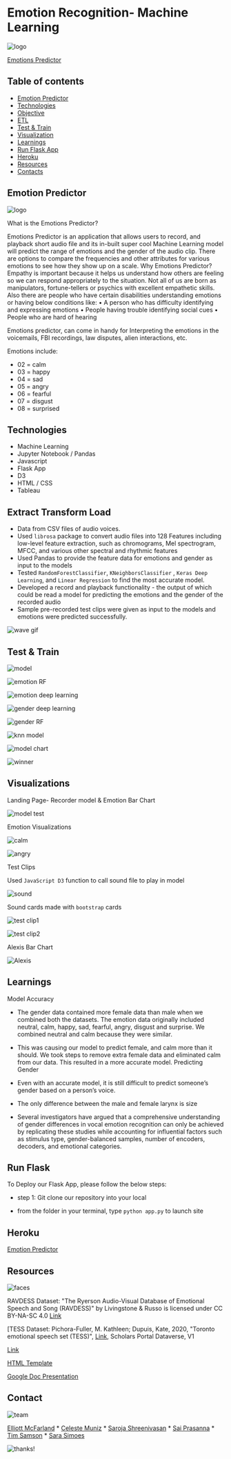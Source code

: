 # Emotion Recognition- Machine Learning 

![logo](static/img/emotion_peeps.jpg)

[Emotions Predictor ](https://voice-emotion.herokuapp.com)

## Table of contents
* [Emotion Predictor](#emotion-predictor)
* [Technologies](#technologies)
* [Objective](#objective)
* [ETL](#extract-transform-load)
* [Test & Train](#test-&-train)
* [Visualization](#visualiation)
* [Learnings](#learnings)
* [Run Flask App](run-flask)
* [Heroku](heroku)
* [Resources](#resources)
* [Contacts](#contacts)


## Emotion Predictor 

![logo](static/img/emotion_predictor_logo.png)

What is the Emotions Predictor?

Emotions Predictor is an application that allows users to record, and playback short audio file and its in-built super cool Machine Learning model will predict the range of emotions and the gender of the audio clip.
There are options to compare the frequencies and other attributes for various emotions to see how they show up on a scale.
Why Emotions Predictor? 
Empathy is important because it helps us understand how others are feeling so we can respond appropriately to the situation. Not all of us are born as manipulators, fortune-tellers or psychics with excellent empathetic skills. Also there are people who have certain disabilities understanding emotions or having below conditions like:
•	A person who has difficulty identifying and expressing emotions
•	People having trouble identifying social cues
•	People who are hard of hearing

Emotions predictor, can come in handy for Interpreting the emotions in the voicemails, FBI recordings, law disputes, alien interactions, etc.

Emotions include: 

* 02 = calm
* 03 = happy
* 04 = sad
* 05 = angry
* 06 = fearful
* 07 = disgust
* 08 = surprised


## Technologies

* Machine Learning
* Jupyter Notebook / Pandas 
* Javascript 
* Flask App
* D3
* HTML / CSS 
* Tableau 

## Extract Transform Load
*	Data from CSV files of audio voices. 
*	Used `librosa` package to convert audio files into 128 Features including low-level feature extraction, such as chromograms, Mel spectrogram, MFCC, and various other spectral and rhythmic features
*	Used Pandas to provide the feature data for emotions and gender as input to the models
*	Tested `RandomForestClassifier`, `KNeighborsClassifier` , `Keras Deep Learning`, and `Linear Regression` to find the most accurate model.  
*	Developed a record and playback functionality - the output of which could be read a model for predicting the emotions and the gender of the recorded audio
*	Sample pre-recorded test clips were given as input to the models and emotions were predicted successfully.

![wave gif](static/img/200_d.gif)

## Test & Train

![model](static/img/model.JPG)

![emotion RF](static/img/model_reports/1emotion_rf.png)

![emotion deep learning](static/img/model_reports/emo_deep_learninng.png)

![gender deep learning](static/img/model_reports/gender_deep_learning.png)

![gender RF](static/img/model_reports/gender_rf.png)

![knn model](static/img/model_reports/knn_model.png)

![model chart](static/img/model_chart.JPG)

![winner](static/img/winner.JPG)

## Visualizations

Landing Page- Recorder model & Emotion Bar Chart 

![model test](static/img/model_test.JPG)

Emotion Visualizations 

![calm](static/img/calm_vis.JPG)

![angry](static/img/angry_vis.JPG)

Test Clips

Used `JavaScript D3` function to call sound file to play in model

![sound](static/img/sound_card.JPG)

Sound cards made with `bootstrap` cards

![test clip1](static/img/test_clip1.JPG)

![test clip2](static/img/test_clip2.JPG)

Alexis Bar Chart

![Alexis](static/img/alexis_bar.JPG)


## Learnings

Model Accuracy
*	The gender data contained more female data than male when we combined both the datasets.  The emotion data originally included neutral, calm, happy, sad, fearful, angry, disgust and surprise.  We combined neutral and calm because they were similar.


*	This was causing our model to predict female, and calm more than it should.  We took steps to remove extra female data and eliminated calm from our data.  This resulted in a more accurate model.
Predicting Gender
*	Even with an accurate model, it is still difficult to predict someone’s gender based on a person’s voice.  
* The only difference between the male and female larynx is size
*	Several investigators have argued that a comprehensive understanding of gender differences in vocal emotion recognition can only be achieved by replicating these studies while accounting for influential factors such as stimulus type, gender-balanced samples, number of encoders, decoders, and emotional categories. 

## Run Flask

To Deploy our Flask App, please follow the below steps:

* step 1: Git clone our repository into your local

* from the folder in your terminal, type `python app.py` to launch site

## Heroku

[Emotion Predictor]( https://voice-emotion.herokuapp.com) 

## Resources

![faces](static/img/ball_faces.jpg)

RAVDESS Dataset: "The Ryerson Audio-Visual Database of Emotional Speech and Song (RAVDESS)" by Livingstone & Russo is licensed under CC BY-NA-SC 4.0 [Link](https://www.kaggle.com/uwrfkaggler/ravdess-emotional-speech-audio)

[TESS Dataset: Pichora-Fuller, M. Kathleen; Dupuis, Kate, 2020, "Toronto emotional speech set (TESS)", [Link](https://doi.org/10.5683/SP2/E8H2MF), Scholars Portal Dataverse, V1

[Link](https://tspace.library.utoronto.ca/handle/1807/24487)

[HTML Template](https://templatemo.com/tm-547-real-dynamic) 

[Google Doc Presentation](https://docs.google.com/presentation/d/1WQ2L1KWJT6c9SlYm7RMh6zrVnNrBERbFJMPgzOyNcTc/edit#slide=id.p)

## Contact

![team](static/img/team.JPG)

[Elliott McFarland](https://github.com/emcfarland) * [Celeste Muniz](https://github.com/celeste1030) * [Saroja Shreenivasan](https://github.com/shreeniv) * [Sai Prasanna](https://github.com/prasanna0913) * [Tim Samson](https://github.com/timsamson) * [Sara Simoes](https://github.com/Ssimoes48) 

![thanks!](static/img/squirel_potato.jpg)
